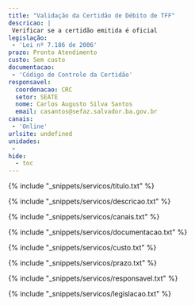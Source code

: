 ```yaml
---
title: "Validação da Certidão de Débito de TFF"
descricao: |
 Verificar se a certidão emitida é oficial
legislação: 
 - 'Lei nº 7.186 de 2006'
prazo: Pronto Atendimento
custo: Sem custo
documentacao: 
 - 'Código de Controle da Certidão'
responsavel:
  coordenacao: CRC
  setor: SEATE
  nome: Carlos Augusto Silva Santos
  email: casantos@sefaz.salvador.ba.gov.br
canais: 
 - 'Online'
urlsite: undefined
unidades: 
 - 
hide:
  - toc
---
```


{% include "_snippets/servicos/titulo.txt" %}

{% include "_snippets/servicos/descricao.txt" %}

{% include "_snippets/servicos/canais.txt" %}

{% include "_snippets/servicos/documentacao.txt" %}

{% include "_snippets/servicos/custo.txt" %}

{% include "_snippets/servicos/prazo.txt" %}

{% include "_snippets/servicos/responsavel.txt" %}

{% include "_snippets/servicos/legislacao.txt" %}

